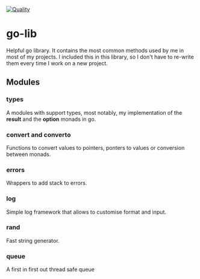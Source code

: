 [![Quality](https://github.com/joaonrb/go-lib/actions/workflows/quality.yml/badge.svg)](https://github.com/joaonrb/go-lib/actions/workflows/quality.yml)
# go-lib
Helpful go library. It contains the most common methods used by me in most of 
my projects. I included this in this library, so I don't have to re-write them
every time I work on a new project.

## Modules

### types
A modules with support types, most notably, my implementation of the **result**
and the **option** monads in go. 

### convert and converto
Functions to convert values to pointers, ponters to values or conversion between
monads.

### errors
Wrappers to add stack to errors.

### log
Simple log framework that allows to customise format and input.

### rand
Fast string generator.

### queue
A first in first out thread safe queue